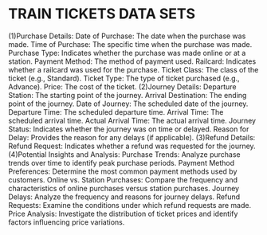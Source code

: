 # TRAIN TICKETS DATA SETS
(1)Purchase Details:
Date of Purchase: The date when the purchase was made.
Time of Purchase: The specific time when the purchase was made.
Purchase Type: Indicates whether the purchase was made online or at a station.
Payment Method: The method of payment used.
Railcard: Indicates whether a railcard was used for the purchase.
Ticket Class: The class of the ticket (e.g., Standard).
Ticket Type: The type of ticket purchased (e.g., Advance).
Price: The cost of the ticket.
(2)Journey Details:
Departure Station: The starting point of the journey.
Arrival Destination: The ending point of the journey.
Date of Journey: The scheduled date of the journey.
Departure Time: The scheduled departure time.
Arrival Time: The scheduled arrival time.
Actual Arrival Time: The actual arrival time.
Journey Status: Indicates whether the journey was on time or delayed.
Reason for Delay: Provides the reason for any delays (if applicable).
(3)Refund Details:
Refund Request: Indicates whether a refund was requested for the journey.
(4)Potential Insights and Analysis:
Purchase Trends: Analyze purchase trends over time to identify peak purchase periods.
Payment Method Preferences: Determine the most common payment methods used by customers.
Online vs. Station Purchases: Compare the frequency and characteristics of online purchases versus station purchases.
Journey Delays: Analyze the frequency and reasons for journey delays.
Refund Requests: Examine the conditions under which refund requests are made.
Price Analysis: Investigate the distribution of ticket prices and identify factors influencing price variations.
